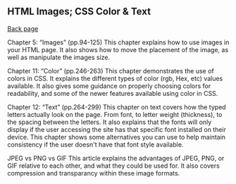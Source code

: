## HTML Images; CSS Color & Text

[Back page](/201-notes.md)

Chapter 5: “Images” (pp.94-125)
    This chapter explains how to use images in your HTML page.
    It also shows how to move the placement of the image, as well as manipulate the images size.

Chapter 11: “Color” (pp.246-263)
    This chapter demonstrates the use of colors in CSS. It explains the different types of color (rgb, Hex, etc) values available. It also gives some guidance on properly choosing colors for readability, and some of the newer features available using color in CSS.

Chapter 12: “Text” (pp.264-299)
    This chapter on text covers how the typed letters actually look on the page. From font, to letter weight (thickness), to the spacing between the letters. It also explains that the fonts will only display if the user accessing the site has that specific font installed on their device. This chapter shows some alternatives you can use to help maintain consistency if the user doesn't have that font style available.


JPEG vs PNG vs GIF
    This article explains the advantages of JPEG, PNG, or GIF relative to each other, and what they could be used for. 
    It also covers compression and transparancy within these image formats.